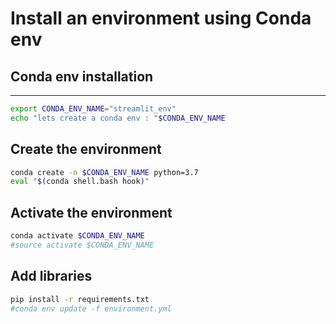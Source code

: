 # Install an environment using Conda env

## Conda env installation 
___

```bash
export CONDA_ENV_NAME="streamlit_env"
echo "lets create a conda env : "$CONDA_ENV_NAME
```

## Create the environment
```bash
conda create -n $CONDA_ENV_NAME python=3.7
eval "$(conda shell.bash hook)"
```

## Activate the environment
```bash
conda activate $CONDA_ENV_NAME
#source activate $CONDA_ENV_NAME
```

## Add libraries
```bash
pip install -r requirements.txt
#conda env update -f environment.yml
```